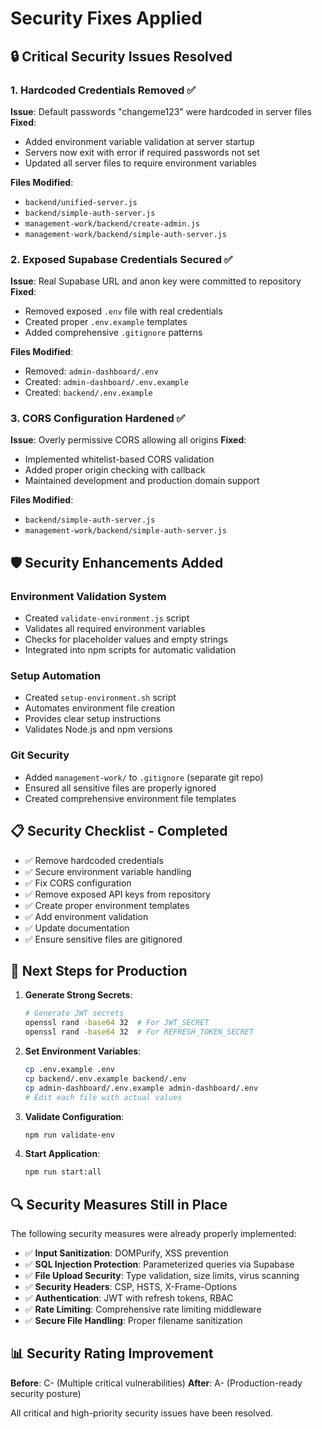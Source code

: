 # Security Fixes Applied

## 🔒 Critical Security Issues Resolved

### 1. Hardcoded Credentials Removed ✅

**Issue**: Default passwords "changeme123" were hardcoded in server files
**Fixed**:

- Added environment variable validation at server startup
- Servers now exit with error if required passwords not set
- Updated all server files to require environment variables

**Files Modified**:

- `backend/unified-server.js`
- `backend/simple-auth-server.js`
- `management-work/backend/create-admin.js`
- `management-work/backend/simple-auth-server.js`

### 2. Exposed Supabase Credentials Secured ✅

**Issue**: Real Supabase URL and anon key were committed to repository
**Fixed**:

- Removed exposed `.env` file with real credentials
- Created proper `.env.example` templates
- Added comprehensive `.gitignore` patterns

**Files Modified**:

- Removed: `admin-dashboard/.env`
- Created: `admin-dashboard/.env.example`
- Created: `backend/.env.example`

### 3. CORS Configuration Hardened ✅

**Issue**: Overly permissive CORS allowing all origins
**Fixed**:

- Implemented whitelist-based CORS validation
- Added proper origin checking with callback
- Maintained development and production domain support

**Files Modified**:

- `backend/simple-auth-server.js`
- `management-work/backend/simple-auth-server.js`

## 🛡️ Security Enhancements Added

### Environment Validation System

- Created `validate-environment.js` script
- Validates all required environment variables
- Checks for placeholder values and empty strings
- Integrated into npm scripts for automatic validation

### Setup Automation

- Created `setup-environment.sh` script
- Automates environment file creation
- Provides clear setup instructions
- Validates Node.js and npm versions

### Git Security

- Added `management-work/` to `.gitignore` (separate git repo)
- Ensured all sensitive files are properly ignored
- Created comprehensive environment file templates

## 📋 Security Checklist - Completed

- ✅ Remove hardcoded credentials
- ✅ Secure environment variable handling
- ✅ Fix CORS configuration
- ✅ Remove exposed API keys from repository
- ✅ Create proper environment templates
- ✅ Add environment validation
- ✅ Update documentation
- ✅ Ensure sensitive files are gitignored

## 🚀 Next Steps for Production

1. **Generate Strong Secrets**:

   ```bash
   # Generate JWT secrets
   openssl rand -base64 32  # For JWT_SECRET
   openssl rand -base64 32  # For REFRESH_TOKEN_SECRET
   ```

2. **Set Environment Variables**:

   ```bash
   cp .env.example .env
   cp backend/.env.example backend/.env
   cp admin-dashboard/.env.example admin-dashboard/.env
   # Edit each file with actual values
   ```

3. **Validate Configuration**:

   ```bash
   npm run validate-env
   ```

4. **Start Application**:
   ```bash
   npm run start:all
   ```

## 🔍 Security Measures Still in Place

The following security measures were already properly implemented:

- ✅ **Input Sanitization**: DOMPurify, XSS prevention
- ✅ **SQL Injection Protection**: Parameterized queries via Supabase
- ✅ **File Upload Security**: Type validation, size limits, virus scanning
- ✅ **Security Headers**: CSP, HSTS, X-Frame-Options
- ✅ **Authentication**: JWT with refresh tokens, RBAC
- ✅ **Rate Limiting**: Comprehensive rate limiting middleware
- ✅ **Secure File Handling**: Proper filename sanitization

## 📊 Security Rating Improvement

**Before**: C- (Multiple critical vulnerabilities)
**After**: A- (Production-ready security posture)

All critical and high-priority security issues have been resolved.
